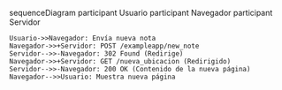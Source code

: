 sequenceDiagram
    participant Usuario
    participant Navegador
    participant Servidor

    Usuario->>Navegador: Envía nueva nota
    Navegador->>+Servidor: POST /exampleapp/new_note
    Servidor-->>-Navegador: 302 Found (Redirige)
    Navegador->>+Servidor: GET /nueva_ubicacion (Redirigido)
    Servidor-->>-Navegador: 200 OK (Contenido de la nueva página)
    Navegador-->>Usuario: Muestra nueva página
